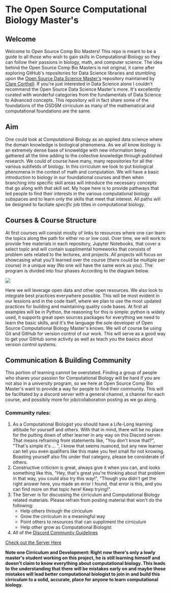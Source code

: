 # The Open Source Computational Biology Master's

## Welcome
Welcome to Open Source Comp Bio Masters! This repo is meant to be a guide to all those who wish to gain skills in Computational Biology so they can follow their passions in biology, math, and computer science. The idea behind the Open Source Comp Bio Masters is not original, it came after exploring GitHub's repositories for Data Science libraries and stumbling upon the [Open Source Data Science Master's](http://datasciencemasters.org/) repository maintained by [Clare Corthell](https://github.com/clarecorthell). If you're just interested in Data Science alone I couldn't recommend the Open Source Data Science Master's more. It's excellently curated with wonderful categories from the fundamentals of Data Science to Advanced concepts. This repository will in fact share some of the foundations of the OSDSM cirriculum as many of the mathematical and computational foundations are the same.

## Aim
One could look at Computational Biology as an applied data science where the domain knowledge is biological phenomena. As we all know biology is an extremely dense base of knoweldge with new information being gathered all the time adding to the collective knowledge through published research. We could of course have many, many repositories for all the various subfields of biology. In this cirriculum we look to put biological phenomena in the context of math and computation. We will have a basic introduction to biology in our foundational courses and then when branching into specific skill areas will introduce the necessary concepts that go along with that skill set. My hope here is to provide pathways that led people to find their interests in the various computational biology subspaces and to learn only the skills that meet that interest. All paths will be designed to faciliate *specific* job titles in computational biology. 

## Courses & Course Structure
At first courses will consist mostly of links to resources where one can learn the topics along the path for either no or low cost. Over time, we will work to provide free materials in each repository, Jupyter Notebooks, that cover a select topic and will contain supplimental homeworks that consists of problem sets related to the lectures, and projects. All projects will focus on showcasing what you'll learned over the course (there could be multiple per course) in a unique way (No one will have the same work as you). The program is divided into four phases According to the diagram below.

<img src = https://github.com/Open-Source-Comp-Bio-Masters/CourseHome/blob/gh-pages/OSCB%20Timeline.png)>

Here we will leverage open data and other open resources. We also look to integrate best practices everywhere possible. This will be most evident in our lessions and in the code itself, where we plan to use the most updated practices for building and maintaining quality code bases. At first all examples will be in Python, the reasoning for this is simple: python is widely used, it supports great open sources packages for everything we need to learn the basic skills, and it's the language the sole developer of Open Source Computational Biology Master's knows. We will of course be using Git and GitHub for version control of our work. This will serve as a good way to get your GitHub some activity as well as teach you the basics about version control systems.

## Communication & Building Community
This portion of learning cannot be overstated. Finding a group of people who shares your passion for Computational Biology will be hard if you are not also in a university program, so we here at Open Source Comp Bio Master's want to provide a way for people to find their community. This will be facilitated by a discord server with a general channel, a channel for each course, and possibily more for job/collaboration posting as we go along. 

### Community rules:

1. As a Computational Biologist you should have a Life-Long learning attitude for yourself and others. With that in mind, there will be no place for the putting down of other learner in any way on this Discord server. That means refraining from statements like, "You don't know that?", "That's simple it's ... ", I know that seems nuanced, but any new learner can tell you even qualifiers like this make you feel small for not knowing. Boasting yourself also fits under that category, please be considerate of others. 
2. Constructive criticism is great, always give it when you can, and looks something like this, "Hey, that's great you're thinking about that problem in that way, you could also try this way!", "Though you didn't get the right answer here, you made an error I found, that error is this, and you can find more on that topic here! Keep trying!".
2. The Server is for discussing the cirriculum and Computational Biology related materials. Please refrain from posting material that won't do the following:
   * Help others through the cirriculum
   * Grow the cirriculum in a meaningful way
   * Point others to resources that can suppliment the cirriculum
   * Help other grow as Computational Biologist
3. All of the [Discord Community Guidelines](https://discord.com/guidelines)

[Check out the Server Here](https://discord.gg/ZAYWuSg)


**Note one Cirriculum and Development: Right now there's only a lowly master's student working on this project, he is still learning himself and doesn't claim to know everything about computational biology. This leads to the understanding that there will be mistakes early on and maybe those mistakes will lead better computational biologist to join in and build this cirriculum to a solid, accurate, place for anyone to learn computational biology.**
